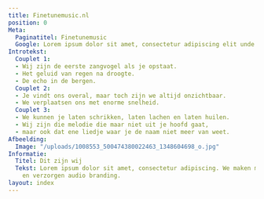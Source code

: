 ```yaml
---
title: Finetunemusic.nl
position: 0
Meta:
  Paginatitel: Finetunemusic
  Google: Lorem ipsum dolor sit amet, consectetur adipiscing elit unde omnis.
Introtekst:
  Couplet 1:
  - Wij zijn de eerste zangvogel als je opstaat.
  - Het geluid van regen na droogte.
  - De echo in de bergen.
  Couplet 2:
  - Je vindt ons overal, maar toch zijn we altijd onzichtbaar.
  - We verplaatsen ons met enorme snelheid.
  Couplet 3:
  - We kunnen je laten schrikken, laten lachen en laten huilen.
  - Wij zijn die melodie die maar niet uit je hoofd gaat,
  - maar ook dat ene liedje waar je de naam niet meer van weet.
Afbeelding:
  Image: "/uploads/1008553_500474380022463_1348604698_o.jpg"
Informatie:
  Titel: Dit zijn wij
  Tekst: Lorem ipsum dolor sit amet, consectetur adipiscing. We maken muziek, voice-overs
    en verzorgen audio branding.
layout: index
---
```


